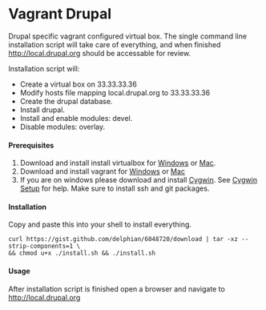 Vagrant Drupal
==============

Drupal specific vagrant configured virtual box. The single command line installation script will take care
of everything, and when finished http://local.drupal.org should be accessable for review.

Installation script will:

 * Create a virtual box on 33.33.33.36
 * Modify hosts file mapping local.drupal.org to 33.33.33.36
 * Create the drupal database.
 * Install drupal.
 * Install and enable modules: devel.
 * Disable modules: overlay.

#### Prerequisites ####

1. Download and install install virtualbox for [Windows](http://download.virtualbox.org/virtualbox/4.2.6/VirtualBox-4.2.6-82870-Win.exe) or [Mac](http://download.virtualbox.org/virtualbox/4.2.6/VirtualBox-4.2.6-82870-OSX.dmg).
2. Download and install vagrant for [Windows](http://files.vagrantup.com/packages/476b19a9e5f499b5d0b9d4aba5c0b16ebe434311/Vagrant.msi) or [Mac](http://files.vagrantup.com/packages/476b19a9e5f499b5d0b9d4aba5c0b16ebe434311/Vagrant.dmg)
3. If you are on windows please download and install [Cygwin](http://cygwin.com/setup.exe). See [Cygwin Setup](http://cygwin.com/cygwin-ug-net/setup-net.html#setup-packages) for help. Make sure to install ssh and git packages.

#### Installation ####

Copy and paste this into your shell to install everything.

```
curl https://gist.github.com/delphian/6048720/download | tar -xz --strip-components=1 \
&& chmod u+x ./install.sh && ./install.sh
```

#### Usage ####

After installation script is finished open a browser and navigate to http://local.drupal.org
